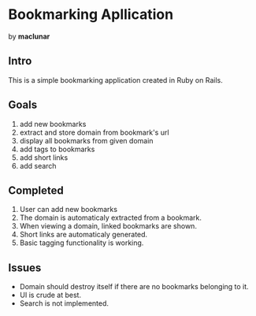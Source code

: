 # Bookmarking Apllication
by **maclunar**

## Intro
This is a simple bookmarking application created in Ruby on Rails.

## Goals
1. add new bookmarks
1. extract and store domain from bookmark's url
1. display all bookmarks from given domain
1. add tags to bookmarks
1. add short links
1. add search

## Completed
1. User can add new bookmarks
1. The domain is automaticaly extracted from a bookmark.
1. When viewing a domain, linked bookmarks are shown.
1. Short links are automaticaly generated.
1. Basic tagging functionality is working.

## Issues
* Domain should destroy itself if there are no bookmarks belonging to it.
* UI is crude at best.
* Search is not implemented.
